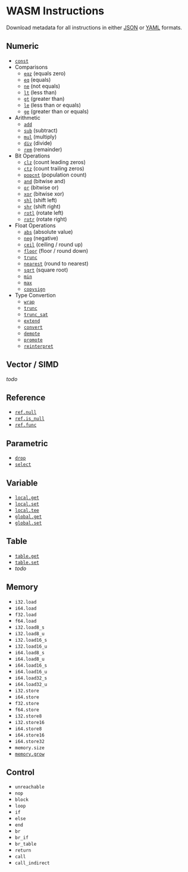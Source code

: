 
# WASM Instructions

Download metadata for all instructions in either [JSON](./instructions?format=json) or [YAML](./instructions?format=yaml) formats.

## Numeric

- [`const`](./numeric/const)
- Comparisons
  - [`eqz`](./numeric/eqz) (equals zero)
  - [`eq`](./numeric/eq) (equals)
  - [`ne`](./numeric/ne) (not equals)
  - [`lt`](./numeric/lt) (less than)
  - [`gt`](./numeric/gt) (greater than)
  - [`le`](./numeric/le) (less than or equals)
  - [`ge`](./numeric/ge) (greater than or equals)
- Arithmetic
  - [`add`](./numeric/add)
  - [`sub`](./numeric/sub) (subtract)
  - [`mul`](./numeric/mul) (multiply)
  - [`div`](./numeric/div) (divide)
  - [`rem`](./numeric/rem) (remainder)
- Bit Operations
  - [`clz`](./numeric/clz) (count leading zeros)
  - [`ctz`](./numeric/ctz) (count trailing zeros)
  - [`popcnt`](./numeric/popcnt) (population count)
  - [`and`](./numeric/and) (bitwise and)
  - [`or`](./numeric/or) (bitwise or)
  - [`xor`](./numeric/xor) (bitwise xor)
  - [`shl`](./numeric/shl) (shift left)
  - [`shr`](./numeric/shr) (shift right)
  - [`rotl`](./numeric/rotl) (rotate left)
  - [`rotr`](./numeric/rotr) (rotate right)
- Float Operations
  - [`abs`](./numeric/abs) (absolute value)
  - [`neg`](./numeric/neg) (negative)
  - [`ceil`](./numeric/ceil) (ceiling / round up)
  - [`floor`](./numeric/floor) (floor / round down)
  - [`trunc`](./numeric/f.trunc)
  - [`nearest`](./numeric/nearest) (round to nearest)
  - [`sqrt`](./numeric/sqrt) (square root)
  - [`min`](./numeric/min)
  - [`max`](./numeric/max)
  - [`copysign`](./numeric/copysign)
- Type Convertion
  - [`wrap`](./numeric/wrap)
  - [`trunc`](./numeric/i.trunc)
  - [`trunc_sat`](./numeric/trunc_sat)
  - [`extend`](./numeric/extend)
  - [`convert`](./numeric/convert)
  - [`demote`](./numeric/demote)
  - [`promote`](./numeric/promote)
  - [`reinterpret`](./numeric/reinterpret)


## Vector / SIMD

_todo_

## Reference

- [`ref.null`](./reference/null)
- [`ref.is_null`](./reference/is_null)
- [`ref.func`](./reference/func)

## Parametric

- [`drop`](./parametric/drop)
- [`select`](./parametric/select)

## Variable

- [`local.get`](./variable/local.get)
- [`local.set`](./variable/local.set)
- [`local.tee`](./variable/local.tee)
- [`global.get`](./variable/global.get)
- [`global.set`](./variable/global.set)

## Table

- [`table.get`](./table/table.get)
- [`table.set`](./table/table.set)
- _todo_

## Memory

- `i32.load`
- `i64.load`
- `f32.load`
- `f64.load`
- `i32.load8_s`
- `i32.load8_u`
- `i32.load16_s`
- `i32.load16_u`
- `i64.load8_s`
- `i64.load8_u`
- `i64.load16_s`
- `i64.load16_u`
- `i64.load32_s`
- `i64.load32_u`
- `i32.store`
- `i64.store`
- `f32.store`
- `f64.store`
- `i32.store8`
- `i32.store16`
- `i64.store8`
- `i64.store16`
- `i64.store32`
- `memory.size`
- [`memory.grow`](./memory/memory.grow)

## Control

- `unreachable`
- `nop`
- `block`
- `loop`
- `if`
- `else`
- `end`
- `br`
- `br_if`
- `br_table`
- `return`
- `call`
- `call_indirect`
